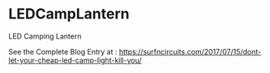 # LEDCampLantern
LED Camping Lantern

See the Complete Blog Entry at : https://surfncircuits.com/2017/07/15/dont-let-your-cheap-led-camp-light-kill-you/
